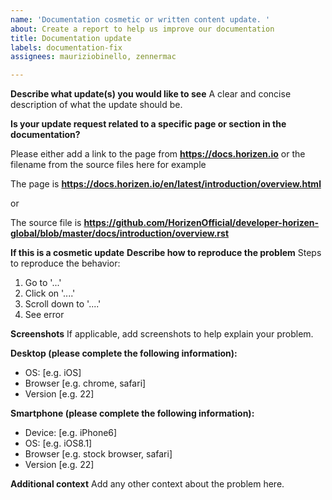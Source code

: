 ```yaml
---
name: 'Documentation cosmetic or written content update. '
about: Create a report to help us improve our documentation
title: Documentation update
labels: documentation-fix
assignees: mauriziobinello, zennermac

---
```


**Describe what update(s) you would like to see**
A clear and concise description of what the update should be.

**Is your update request related to a specific page or section in the documentation?**

Please either add a link to the page from **https://docs.horizen.io** or the filename from the source files here for example

The page is **https://docs.horizen.io/en/latest/introduction/overview.html**

or

The source file is **https://github.com/HorizenOfficial/developer-horizen-global/blob/master/docs/introduction/overview.rst**

**If this is a cosmetic update**
**Describe how to reproduce the problem**
Steps to reproduce the behavior:
1. Go to '...'
2. Click on '....'
3. Scroll down to '....'
4. See error

**Screenshots**
If applicable, add screenshots to help explain your problem.

**Desktop (please complete the following information):**
 - OS: [e.g. iOS]
 - Browser [e.g. chrome, safari]
 - Version [e.g. 22]

**Smartphone (please complete the following information):**
 - Device: [e.g. iPhone6]
 - OS: [e.g. iOS8.1]
 - Browser [e.g. stock browser, safari]
 - Version [e.g. 22]

**Additional context**
Add any other context about the problem here.
